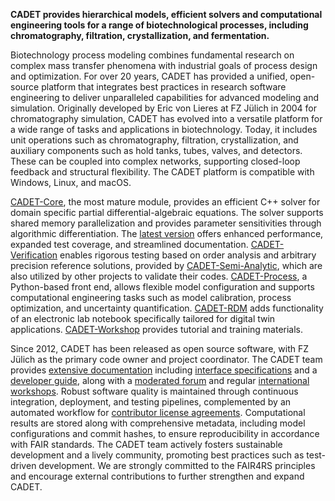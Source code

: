 <strong>CADET provides hierarchical models, efficient solvers and computational engineering tools for a range of biotechnological processes, including chromatography, filtration, crystallization, and fermentation.</strong>

Biotechnology process modeling combines fundamental research on complex mass transfer phenomena with industrial goals of process design and optimization. For over 20 years, CADET has provided a unified, open-source platform that integrates best practices in research software engineering to deliver unparalleled capabilities for advanced modeling and simulation. Originally developed by Eric von Lieres at FZ Jülich in 2004 for chromatography simulation, CADET has evolved into a versatile platform for a wide range of tasks and applications in biotechnology. Today, it includes unit operations such as chromatography, filtration, crystallization, and auxiliary components such as hold tanks, tubes, valves, and detectors. These can be coupled into complex networks, supporting closed-loop feedback and structural flexibility. The CADET platform is compatible with Windows, Linux, and macOS.

[CADET-Core](https://github.com/cadet/CADET-Core), the most mature module, provides an efficient C++ solver for domain specific partial differential-algebraic equations. The solver supports shared memory parallelization and provides parameter sensitivities through algorithmic differentiation. The [latest version](https://github.com/cadet/CADET-Core/releases/tag/v5.0.0) offers enhanced performance, expanded test coverage, and streamlined documentation. [CADET-Verification](https://github.com/cadet/CADET-Verification) enables rigorous testing based on order analysis and arbitrary precision reference solutions, provided by [CADET-Semi-Analytic](https://github.com/cadet/CADET-Semi-Analytic), which are also utilized by other projects to validate their codes. [CADET-Process](https://github.com/cadet/CADET-Process), a Python-based front end, allows flexible model configuration and supports computational engineering tasks such as model calibration, process optimization, and uncertainty quantification. [CADET-RDM](https://github.com/cadet/CADET-RDM) adds functionality of an electronic lab notebook specifically tailored for digital twin applications. [CADET-Workshop](https://github.com/cadet/CADET-Workshop) provides tutorial and training materials.

Since 2012, CADET has been released as open source software, with FZ Jülich as the primary code owner and project coordinator. The CADET team provides [extensive documentation](https://cadet.github.io) including [interface specifications](https://cadet.github.io/master/interface) and a [developer guide](https://cadet.github.io/master/developer_guide), along with a [moderated forum](https://forum.cadet-web.de) and regular [international workshops](https://forum.cadet-web.de/t/cadet-workshop-2024-announcement). Robust software quality is maintained through continuous integration, deployment, and testing pipelines, complemented by an automated workflow for [contributor license agreements](https://github.com/cadet/CADET-Core/actions/workflows/cla.yml). Computational results are stored along with comprehensive metadata, including model configurations and commit hashes, to ensure reproducibility in accordance with FAIR standards. The CADET team actively fosters sustainable development and a lively community, promoting best practices such as test-driven development. We are strongly committed to the FAIR4RS principles and encourage external contributions to further strengthen and expand CADET.
